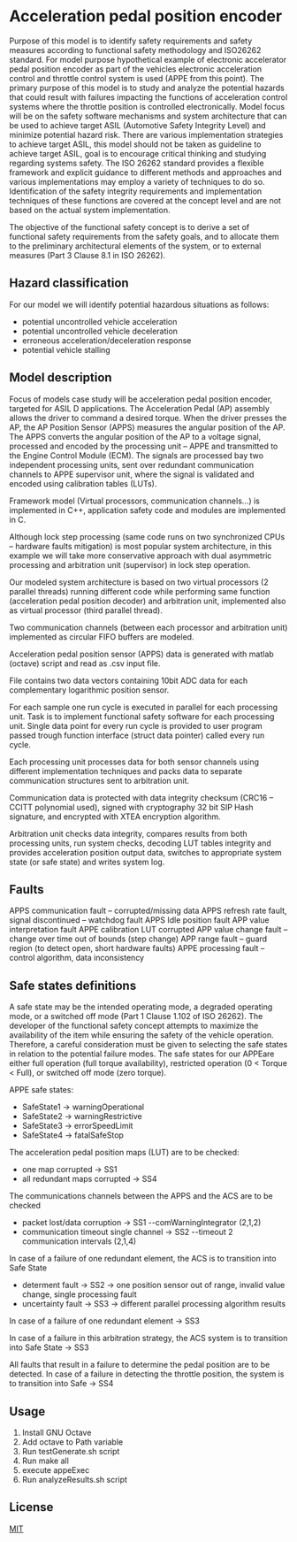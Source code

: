 # Acceleration pedal position encoder

Purpose of this model is to identify safety requirements and safety measures according to functional safety methodology and ISO26262 standard. For model purpose hypothetical example of electronic accelerator pedal position encoder as part of the vehicles electronic acceleration control and throttle control system is used (APPE from this point). 
The primary purpose of this model is to study and analyze the potential hazards that could result with failures impacting the functions of acceleration control systems where the throttle position is controlled electronically. Model focus will be on the safety software mechanisms and system architecture that can be used to achieve target ASIL (Automotive Safety Integrity Level) and minimize potential hazard risk. There are various implementation strategies to achieve target ASIL, this model should not be taken as guideline to achieve target ASIL, goal is to encourage critical thinking and studying regarding systems safety. The ISO 26262 standard provides a flexible framework and explicit guidance to different methods and approaches and various implementations may employ a variety of techniques to do so. Identification of the safety integrity requirements and implementation techniques of these functions are covered at the concept level and are not based on the actual system implementation.

The objective of the functional safety concept is to derive a set of functional safety requirements from the safety goals, and to allocate them to the preliminary architectural elements of the system, or to external measures (Part 3 Clause 8.1 in ISO 26262). 

## Hazard classification

For our model we will identify potential hazardous situations as follows:
- potential uncontrolled vehicle acceleration
- potential uncontrolled vehicle deceleration
- erroneous acceleration/deceleration response
- potential vehicle stalling

## Model description

Focus of models case study will be acceleration pedal position encoder, targeted for ASIL D applications. The Acceleration Pedal (AP) assembly allows the driver to command a desired torque. When the driver presses the AP, the AP Position Sensor (APPS) measures the angular position of the AP. The APPS converts the angular position of the AP to a voltage signal, processed and encoded by the processing unit – APPE and transmitted to the Engine Control Module (ECM). The signals are processed bay two independent processing units, sent over redundant communication channels to APPE supervisor unit, where the signal is validated and encoded using calibration tables (LUTs).

Framework model (Virtual processors, communication channels…) is implemented in C++,  application safety code and modules are implemented in C.

Although lock step processing (same code runs on two synchronized CPUs – hardware faults mitigation) is most popular system architecture, in this example we will take more conservative approach with dual asymmetric processing and arbitration unit (supervisor) in lock step operation.

Our modeled system architecture is based on two virtual processors (2 parallel threads) running different code while performing same function (acceleration pedal position decoder) and arbitration unit, implemented also as virtual processor (third parallel thread).


Two communication channels (between each processor and arbitration unit) implemented as circular FIFO buffers are modeled. 

Acceleration pedal position sensor (APPS) data is generated with matlab (octave) script and read as .csv input file.

File contains two data vectors containing 10bit ADC data for each complementary logarithmic position sensor.

For each sample one run cycle is executed in parallel for each processing unit. Task is to implement functional safety software for each processing unit. Single data point for every run cycle is provided to user program passed trough function interface (struct data pointer) called every run cycle.

Each processing unit processes data for both sensor channels using different implementation techniques and packs data to separate communication structures sent to arbitration unit.

Communication data is protected with data integrity checksum (CRC16 – CCITT polynomial used), signed with cryptography 32 bit SIP Hash signature, and encrypted with XTEA encryption algorithm.

Arbitration unit checks data integrity, compares results from both processing units, run system checks, decoding LUT tables integrity and provides acceleration position output data, switches to appropriate system state (or safe state) and writes system log.

## Faults

APPS communication fault – corrupted/missing data
APPS refresh rate fault, signal discontinued – watchdog fault
APPS Idle position fault 
APP value interpretation fault
APPE calibration LUT corrupted
APP value change fault – change over time out of bounds (step change)
APP range fault – guard region (to detect open, short hardware faults)
APPE processing fault – control algorithm, data inconsistency

## Safe states definitions

A safe state may be the intended operating mode, a degraded operating mode, or a switched off mode (Part 1 Clause 1.102 of ISO 26262). The developer of the functional safety concept attempts to maximize the availability of the item while ensuring the safety of the vehicle operation. Therefore, a careful consideration must be given to selecting the safe states in relation to the potential failure modes. 
The safe states for our APPEare either full operation (full torque availability), restricted operation (0 < Torque < Full), or switched off mode (zero torque).

APPE safe states:
- SafeState1 -> warningOperational
- SafeState2 -> warningRestrictive
- SafeState3 -> errorSpeedLimit
- SafeState4 -> fatalSafeStop

The acceleration pedal position maps (LUT) are to be checked: 
- one map corrupted -> SS1
- all redundant maps corrupted -> SS4 

The communications channels between the APPS and the ACS are to be checked
- packet lost/data corruption -> SS1 --comWarningIntegrator (2,1,2)
- communication timeout single channel -> SS2 --timeout 2 communication intervals (2,1,4)

In case of a failure of one redundant element, the ACS is to transition into Safe State
- determent fault -> SS2 -> one position sensor out of range, invalid value change, single processing fault
- uncertainty fault -> SS3 -> different parallel processing algorithm results

In case of a failure of one redundant element -> SS3

In case of a failure in this arbitration strategy, the ACS system is to
transition into Safe State -> SS3

All faults that result in a failure to determine the pedal position are to be detected. In
case of a failure in detecting the throttle position, the system is to transition into Safe -> SS4

## Usage

1. Install GNU Octave
2. Add octave to Path variable
3. Run testGenerate.sh script
4. Run make all
5. execute appeExec
5. Run analyzeResults.sh script

## License
[MIT](https://choosealicense.com/licenses/mit/)
 
